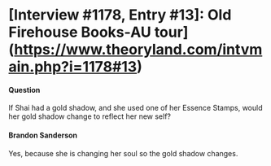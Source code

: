 # [Interview #1178, Entry #13]: Old Firehouse Books-AU tour](https://www.theoryland.com/intvmain.php?i=1178#13)

#### Question

If Shai had a gold shadow, and she used one of her Essence Stamps, would her gold shadow change to reflect her new self?

#### Brandon Sanderson

Yes, because she is changing her soul so the gold shadow changes.

